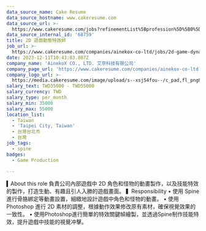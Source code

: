 ```yaml
---
data_source_name: Cake Resume
data_source_hostname: www.cakeresume.com
data_source_url: >-
  https://www.cakeresume.com/jobs?refinementList%5Bprofession%5D%5B0%5D=game-production&range%5Bsalary_range%5D%5Bmin%5D=100000
data_source_internal_id: '68759'
title: 2D 遊戲動態特效師
job_url: >-
  https://www.cakeresume.com/companies/ainekox-co-ltd/jobs/2d-game-dynamic-effects-artist
date: 2023-12-11T10:43:03.887Z
company_name: 'AinekoX CO., LTD. 艾奈科技有限公司'
company_page_url: 'https://www.cakeresume.com/companies/ainekox-co-ltd'
company_logo_url: >-
  https://media.cakeresume.com/image/upload/s--xsjS4fou--/c_pad,fl_png8,h_200,w_200/v1701857898/i8uxyl0nbrhj0uhm82rc.png
salary_text: TWD35000 - TWD55000
salary_currency: TWD
salary_type: per_month
salary_min: 35000
salary_max: 55000
location_list:
  - Taiwan
  - 'Taipei City, Taiwan'
  - 台灣台北市
  - 台灣
job_tags:
  - spine
badges:
  - Game Production

---
```


▍About this role 負責公司內部遊戲中 2D 角色和怪物的動畫製作，以及技能特效的製作，打造生動、有趣且引人入勝的遊戲畫面。 ▍Responsibility • 使用 Spine 進行骨胳綁定等動畫設置，細緻地設計遊戲中角色和怪物的動畫。 • 使用 Photoshop 進行 2D 素材的調整，根據動作效果修改原有素材，確保視覺效果的一致性。 • 使用Photoshop進行簡單的特效關鍵幀繪製，並透過Spine制作技能特效，提升遊戲中技能的視覺冲擊。